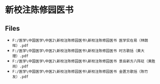 # 新校注陈修园医书

## Files

- `F:/医学\中国医学\中医2\新校注陈修园医书\新校注陈修园医书 医学实在易（林朗晖）.pdf`
- `F:/医学\中国医学\中医2\新校注陈修园医书\新校注陈修园医书 时方歌括（黄大理）.pdf`
- `F:/医学\中国医学\中医2\新校注陈修园医书\新校注陈修园医书 景岳新方八阵砭（黄胜岗）.pdf`
- `F:/医学\中国医学\中医2\新校注陈修园医书\新校注陈修园医书 金匮方歌括（陈竹友）.pdf`
